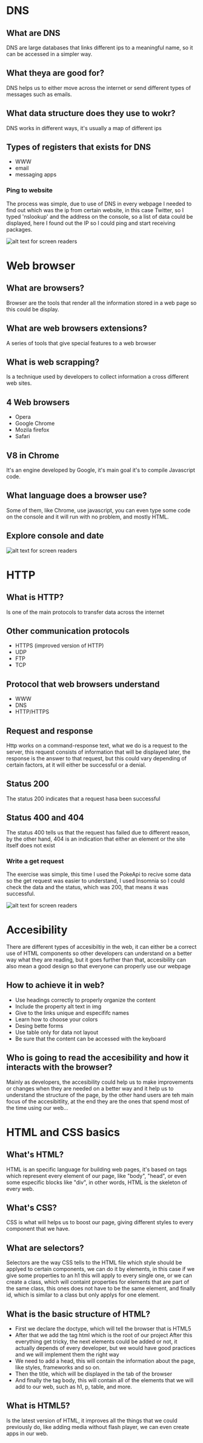 # DNS
## What are DNS
DNS are large databases that links different ips to a meaningful name, so it can be accessed in a simpler way.

## What theya are good for?
DNS helps us to either move across the internet or send different types of messages such as emails.

## What data structure does they use to wokr?
DNS works in different ways, it's usually a map of different ips

## Types of registers that exists for DNS
- WWW
- email
- messaging apps

### Ping to website
The process was simple, due to use of DNS in every webpage I needed to find out which was the ip from certain website, in this case Twitter, so I typed 'nslookup' and the address on the console, so a list of data could be displayed, here I found out the IP so I could ping and start receiving packages.

![alt text for screen readers](Exercises/ping.png "Ping to twitter")


# Web browser
## What are browsers?
Browser are the tools that render all the information stored in a web page so this could be display.

## What are web browsers extensions?
A series of tools that give special features to a web browser

## What is web scrapping?
Is a technique used by developers to collect information a cross different web sites.

## 4 Web browsers
- Opera
- Google Chrome
- Mozila firefox
- Safari

## V8 in Chrome
It's an engine developed by Google, it's main goal it's to compile Javascript code.

## What language does a browser use?
Some of them, like Chrome, use javascript, you can even type some code on the console and it will run with no problem, and mostly HTML.

## Explore console and date
![alt text for screen readers](Exercises/console.png "Date displayed in console of chrome")

# HTTP
## What is HTTP?
Is one of the main protocols to transfer data across the internet

## Other communication protocols
- HTTPS (improved version of HTTP)
- UDP
- FTP
- TCP

## Protocol that web browsers understand
- WWW
- DNS
- HTTP/HTTPS

## Request and response
Http works on a command-response text, what we do is a request to the server, this request consists of information that will be displayed later, the response is the answer to that request, but this could vary depending of certain factors, at it will either be successful or a denial.

## Status 200
The status 200 indicates that a request hasa been successful

## Status 400 and 404
The status 400 tells us that the request has failed due to different reason, by the other hand, 404 is an indication that either an element or the site itself does not exist

### Write a get request
The exercise was simple, this time I used the PokeApi to recive some data so the get request was easier to understand, I used Insomnia so I could check the data and the status, which was 200, that means it was successful.

![alt text for screen readers](Exercises/request.png "GET requesto to PokeApi on Insomnia")

# Accesibility
There are different types of accesibiltiy in the web, it can either be a correct use of HTML components so other developers can understand on a better way what they are reading, but it goes further than that, accesibility can also mean a good design so that everyone can properly use our webpage

## How to achieve it in web?
- Use headings correctly to properly organize the content
- Include the property alt text in img 
- Give to the links unique and especififc names
- Learn how to choose your colors 
- Desing bette forms
- Use table only for data not layout
- Be sure that the content can be accessed with the keyboard

## Who is going to read the accesibility and how it interacts with the browser?
Mainly as developers, the accesibility could help us to make improvements or changes when they are needed on a better way and it help us to understand the structure of the page, by the other hand users are teh main focus of the accesibitlity, at the end they are the ones that spend most of the time using our web...

# HTML and CSS basics
## What's HTML?
HTML is an specific language for building web pages, it's based on tags which represent every element of our page, like "body", "head", or even some especific blocks like "div", in other words, HTML is the skeleton of every web.

## What's CSS?
CSS is what will helps us to boost our page, giving different styles to every component that we have.

## What are selectors?
Selectors are the way CSS tells to the HTML file which style should be applyed to certain components, we can do it by elements, in this case if we give some properties to an h1 this will apply to every single one, or we can create a class, which will containt properties for elements that are part of the same class, this ones does not have to be the same element, and finally id, which is similar to a class but only applys for one element.

## What is the basic structure of HTML?
- First we declare the doctype, which will tell the browser that is HTML5
- After that we add the tag html which is the root of our project
After this everything get tricky, the next elements could be added or not, it actually depends of every developer, but we would have good practices and we will implement them the right way
- We need to add a head, this will contain the information about the page, like styles, frameworks and so on.
- Then the title, which will be displayed in the tab of the browser
- And finally the tag body, this will contain all of the elements that we will add to our web, such as h1, p, table, and more. 

## What is HTML5?
Is the latest version of HTML, it improves all the things that we could previously do, like adding media without flash player, we can even create apps in our web.


